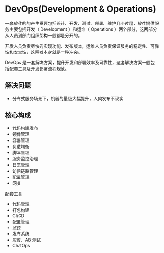 # DevOps(Development & Operations)

一套软件的的产生重要包括设计、开发、测试、部署、维护几个过程，软件提供服务主要包括开发（ Development ）和运维（ Operations ）两个部分，这两部分从人员到部门组织架构一般都是分开的。

开发人员负责尽快的实现功能、发布版本，运维人员负责保证服务的稳定性、可靠性和安全性，这两者本身就是一种冲突。

DevOps 是一套解决方案，提升开发和部署效率及可靠性，这套解决方案一般包括配套工具及开发部署流程规范。

## 解决问题

- 分布式服务场景下，机器的量级大幅提升，人肉发布不现实

## 核心构成

- 代码构建发布
- 镜像管理
- 容器管理
- 负载均衡
- 脚本管理
- 服务监控治理
- 日志管理
- 访问链路管理
- 配置管理
- 网关

配套工具

- 代码管理
- 打包构建
- CI/CD
- 配置管理
- 监控
- 发布系统
- 灰度、AB 测试
- ChatOps
